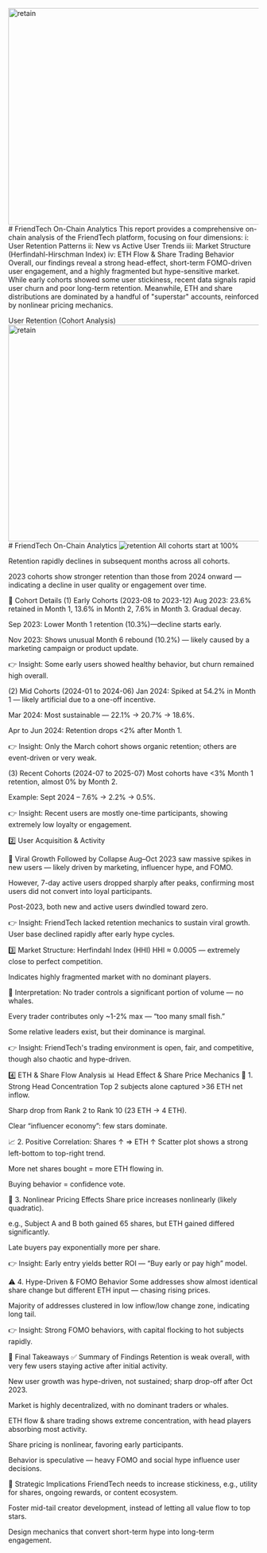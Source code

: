 <img width="1144" height="435" alt="retain" src="https://github.com/user-attachments/assets/554ad64f-bf87-44c9-899f-51030dc95f6e" /># FriendTech On-Chain Analytics
This report provides a comprehensive on-chain analysis of the FriendTech platform, focusing on four dimensions:
    i: User Retention Patterns
    ii: New vs Active User Trends
    iii: Market Structure (Herfindahl-Hirschman Index)
    iv: ETH Flow & Share Trading Behavior
Overall, our findings reveal a strong head-effect, short-term FOMO-driven user engagement, and a highly fragmented but hype-sensitive market. While early cohorts showed some user stickiness, recent data signals rapid user churn and poor long-term retention. Meanwhile, ETH and share distributions are dominated by a handful of "superstar" accounts, reinforced by nonlinear pricing mechanics.

User Retention (Cohort Analysis)
<img width="1144" height="435" alt="retain" src="https://github.com/user-attachments/assets/554ad64f-bf87-44c9-899f-51030dc95f6e" /># FriendTech On-Chain Analytics
![retention](FriendTech/retention.png)
All cohorts start at 100% 

Retention rapidly declines in subsequent months across all cohorts.

2023 cohorts show stronger retention than those from 2024 onward — indicating a decline in user quality or engagement over time.

🧪 Cohort Details
(1) Early Cohorts (2023-08 to 2023-12)
Aug 2023: 23.6% retained in Month 1, 13.6% in Month 2, 7.6% in Month 3. Gradual decay.

Sep 2023: Lower Month 1 retention (10.3%)—decline starts early.

Nov 2023: Shows unusual Month 6 rebound (10.2%) — likely caused by a marketing campaign or product update.

👉 Insight: Some early users showed healthy behavior, but churn remained high overall.

(2) Mid Cohorts (2024-01 to 2024-06)
Jan 2024: Spiked at 54.2% in Month 1 — likely artificial due to a one-off incentive.

Mar 2024: Most sustainable — 22.1% → 20.7% → 18.6%.

Apr to Jun 2024: Retention drops <2% after Month 1.

👉 Insight: Only the March cohort shows organic retention; others are event-driven or very weak.

(3) Recent Cohorts (2024-07 to 2025-07)
Most cohorts have <3% Month 1 retention, almost 0% by Month 2.

Example: Sept 2024 – 7.6% → 2.2% → 0.5%.

👉 Insight: Recent users are mostly one-time participants, showing extremely low loyalty or engagement.

2️⃣ User Acquisition & Activity

🚀 Viral Growth Followed by Collapse
Aug–Oct 2023 saw massive spikes in new users — likely driven by marketing, influencer hype, and FOMO.

However, 7-day active users dropped sharply after peaks, confirming most users did not convert into loyal participants.

Post-2023, both new and active users dwindled toward zero.

👉 Insight: FriendTech lacked retention mechanics to sustain viral growth. User base declined rapidly after early hype cycles.

3️⃣ Market Structure: Herfindahl Index (HHI)
HHI ≈ 0.0005 — extremely close to perfect competition.

Indicates highly fragmented market with no dominant players.

🧠 Interpretation:
No trader controls a significant portion of volume — no whales.

Every trader contributes only ~1-2% max — “too many small fish.”

Some relative leaders exist, but their dominance is marginal.

👉 Insight: FriendTech's trading environment is open, fair, and competitive, though also chaotic and hype-driven.

4️⃣ ETH & Share Flow Analysis
📊 Head Effect & Share Price Mechanics
💸 1. Strong Head Concentration
Top 2 subjects alone captured >36 ETH net inflow.

Sharp drop from Rank 2 to Rank 10 (23 ETH → 4 ETH).

Clear “influencer economy”: few stars dominate.

📈 2. Positive Correlation: Shares ↑ ⇒ ETH ↑
Scatter plot shows a strong left-bottom to top-right trend.

More net shares bought = more ETH flowing in.

Buying behavior = confidence vote.

🧮 3. Nonlinear Pricing Effects
Share price increases nonlinearly (likely quadratic).

e.g., Subject A and B both gained 65 shares, but ETH gained differed significantly.

Late buyers pay exponentially more per share.

👉 Insight: Early entry yields better ROI — “Buy early or pay high” model.

⚠️ 4. Hype-Driven & FOMO Behavior
Some addresses show almost identical share change but different ETH input — chasing rising prices.

Majority of addresses clustered in low inflow/low change zone, indicating long tail.

👉 Insight: Strong FOMO behaviors, with capital flocking to hot subjects rapidly.

📌 Final Takeaways
✅ Summary of Findings
Retention is weak overall, with very few users staying active after initial activity.

New user growth was hype-driven, not sustained; sharp drop-off after Oct 2023.

Market is highly decentralized, with no dominant traders or whales.

ETH flow & share trading shows extreme concentration, with head players absorbing most activity.

Share pricing is nonlinear, favoring early participants.

Behavior is speculative — heavy FOMO and social hype influence user decisions.

🔄 Strategic Implications
FriendTech needs to increase stickiness, e.g., utility for shares, ongoing rewards, or content ecosystem.

Foster mid-tail creator development, instead of letting all value flow to top stars.

Design mechanics that convert short-term hype into long-term engagement.



